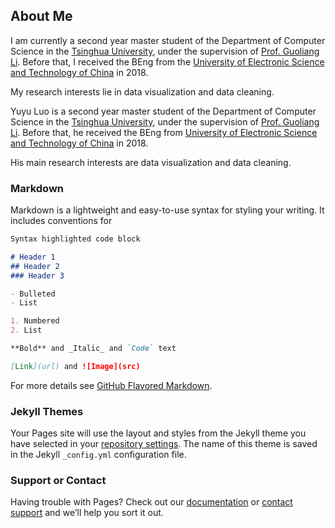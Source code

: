 ## About Me

I am currently a second year master student of the Department of Computer Science in the [Tsinghua University](https://www.tsinghua.edu.cn/), under the supervision of [Prof. Guoliang Li](http://dbgroup.cs.tsinghua.edu.cn/ligl/). Before that, I received the BEng from the [University of Electronic Science and Technology of China](http://www.uestc.edu.cn/) in 2018.

My research interests lie in data visualization and data cleaning.

<p>Yuyu Luo is a second year master student of the Department of Computer Science in the <a href="https://www.tsinghua.edu.cn/" target="_blank">Tsinghua University</a>, under the supervision of <a href="http://dbgroup.cs.tsinghua.edu.cn/ligl/" target="_blank">Prof. Guoliang Li</a>. Before that, he received the BEng from <a href="http://www.uestc.edu.cn/" target="_blank"> University of Electronic Science and Technology of China</a> in 2018.</p>
          <p>His main research interests are data visualization and data cleaning. </p>
          
### Markdown

Markdown is a lightweight and easy-to-use syntax for styling your writing. It includes conventions for

```markdown
Syntax highlighted code block

# Header 1
## Header 2
### Header 3

- Bulleted
- List

1. Numbered
2. List

**Bold** and _Italic_ and `Code` text

[Link](url) and ![Image](src)
```

For more details see [GitHub Flavored Markdown](https://guides.github.com/features/mastering-markdown/).

### Jekyll Themes

Your Pages site will use the layout and styles from the Jekyll theme you have selected in your [repository settings](https://github.com/Thanksyy/test/settings). The name of this theme is saved in the Jekyll `_config.yml` configuration file.

### Support or Contact

Having trouble with Pages? Check out our [documentation](https://help.github.com/categories/github-pages-basics/) or [contact support](https://github.com/contact) and we’ll help you sort it out.
